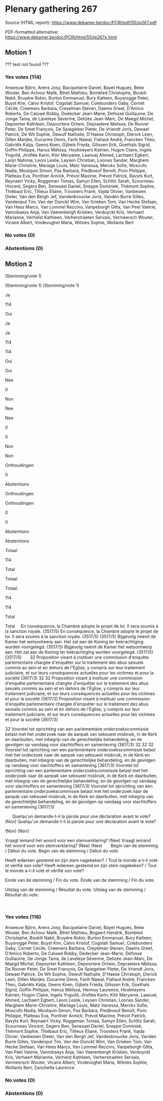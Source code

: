 # Plenary gathering 267

Source (HTML report): https://www.dekamer.be/doc/PCRI/pdf/55/ip267.pdf

PDF-formatted alternative: https://www.dekamer.be/doc/PCRI/html/55/ip267x.html

## Motion 1

??? text not found ???

### Yes votes (114)

Anseeuw Björn, Arens Josy, Bacquelaine Daniel, Bayet Hugues, Beke Wouter, Ben Achour Malik, Bihet Mathieu, Bombled Christophe, Boukili Nabil, Bruyère Robin, Burton Emmanuel, Bury Katleen, Buysrogge Peter, Buyst Kim, Calvo Kristof, Cogolati Samuel, Colebunders Gaby, Cornet Cécile, Creemers Barbara, Creyelman Steven, Daems Greet, D'Amico Roberto, De Caluwé Robby, Dedecker Jean-Marie, Defossé Guillaume, De Jonge Tania, de Laveleye Séverine, Delizée Jean-Marc, De Maegd Michel, Depoorter Kathleen, Depoortere Ortwin, Depraetere Melissa, De Roover Peter, De Smet François, De Spiegeleer Pieter, De Vriendt Joris, Dewael Patrick, De Wit Sophie, Dewulf Nathalie, D'Haese Christoph, Dierick Leen, Dillen Marijke, Ducarme Denis, Farih Nawal, Flahaut André, Francken Theo, Gabriëls Katja, Geens Koen, Gijbels Frieda, Gilissen Erik, Goethals Sigrid, Goffin Philippe, Hanus Mélissa, Houtmeyers Katrien, Hugon Claire, Ingels Yngvild, Jiroflée Karin, Kitir Meryame, Laaouej Ahmed, Lachaert Egbert, Lanjri Nahima, Leoni Leslie, Leysen Christian, Loones Sander, Marghem Marie-Christine, Mariage Louis, Matz Vanessa, Merckx Sofie, Moscufo Nadia, Moutquin Simon, Pas Barbara, Piedboeuf Benoît, Pivin Philippe, Platteau Eva, Ponthier Annick, Prévot Maxime, Prévot Patrick, Ravyts Kurt, Reynaert Vicky, Roggeman Tomas, Samyn Ellen, Schlitz Sarah, Scourneau Vincent, Segers Ben, Senesael Daniel, Sneppe Dominiek, Thémont Sophie, Thiébaut Eric, Tillieux Eliane, Troosters Frank, Vajda Olivier, Vanbesien Dieter, Van den Bergh Jef, Vandenbroucke Joris, Vanden Burre Gilles, Vandenput Tim, Van der Donckt Wim, Van Grieken Tom, Van Hecke Stefaan, Van Hees Marco, Van Lommel Reccino, Vanpeborgh Gitta, Van Peel Valerie, Vanrobaeys Anja, Van Vaerenbergh Kristien, Verduyckt Kris, Verhaert Marianne, Verhelst Kathleen, Verherstraeten Servais, Vermeersch Wouter, Vicaire Albert, Vindevoghel Maria, Wilmès Sophie, Wollants Bert

### No votes (0)



### Abstentions (0)




## Motion 2


(Stemming/vote
  1)

(Stemming/vote
  1)
(Stemming/vote
  1)



Ja


114


Oui



Ja

Ja

114

114

Oui

Oui


Nee


0


Non



Nee

Nee

0

0

Non

Non


Onthoudingen


0


Abstentions



Onthoudingen

Onthoudingen

0

0

Abstentions

Abstentions


Totaal


114


Total



Totaal

Totaal

114

114

Total

Total
 
 
En conséquence, la Chambre adopte le projet de
loi. Il sera soumis à la sanction royale. (3517/5)
En conséquence, la Chambre adopte le projet de
loi. Il sera soumis à la sanction royale. (3517/5)
(3517/5)
Bijgevolg neemt de Kamer het wetsontwerp
aan. Het zal aan de Koning ter bekrachtiging worden voorgelegd. (3517/5)
Bijgevolg neemt de Kamer het wetsontwerp
aan. Het zal aan de Koning ter bekrachtiging worden voorgelegd. (3517/5)
(3517/5)
 
 
 
32 Proposition visant à instituer une commission d'enquête parlementaire
chargée d'enquêter sur le traitement des abus sexuels commis au sein et en
dehors de l'Église, y compris sur leur traitement judiciaire, et sur leurs
conséquences actuelles pour les victimes et pour la société (3617/3)
32
32
 Proposition visant à instituer une commission d'enquête parlementaire
chargée d'enquêter sur le traitement des abus sexuels commis au sein et en
dehors de l'Église, y compris sur leur traitement judiciaire, et sur leurs
conséquences actuelles pour les victimes et pour la société (3617/3)
 Proposition visant à instituer une commission d'enquête parlementaire
chargée d'enquêter sur le traitement des abus sexuels commis au sein et en
dehors de l'Église, y compris sur leur traitement judiciaire, et sur leurs
conséquences actuelles pour les victimes et pour la société (3617/3)

32 Voorstel tot
oprichting van een parlementaire onderzoekscommissie belast met het onderzoek
naar de aanpak van seksueel misbruik, in de Kerk en daarbuiten, met inbegrip
van de gerechtelijke behandeling, en de gevolgen op vandaag voor slachtoffers en
samenleving (3617/3)
32
32
32
 Voorstel tot
oprichting van een parlementaire onderzoekscommissie belast met het onderzoek
naar de aanpak van seksueel misbruik, in de Kerk en daarbuiten, met inbegrip
van de gerechtelijke behandeling, en de gevolgen op vandaag voor slachtoffers en
samenleving (3617/3)
 Voorstel tot
oprichting van een parlementaire onderzoekscommissie belast met het onderzoek
naar de aanpak van seksueel misbruik, in de Kerk en daarbuiten, met inbegrip
van de gerechtelijke behandeling, en de gevolgen op vandaag voor slachtoffers en
samenleving (3617/3)
 Voorstel tot
oprichting van een parlementaire onderzoekscommissie belast met het onderzoek
naar de aanpak van seksueel misbruik, in de Kerk en daarbuiten, met inbegrip
van de gerechtelijke behandeling, en de gevolgen op vandaag voor slachtoffers en
samenleving (3617/3)


 
 
 
Quelqu'un demande-t-il la parole pour une
déclaration avant le vote? (Non)
Quelqu'un demande-t-il la parole pour une
déclaration avant le vote? 
 
(Non)
(Non)


Vraagt iemand het woord voor een
stemverklaring? (Nee)
Vraagt iemand het woord voor een
stemverklaring? (Nee)
 (Nee)
 
 
 
Begin van de
stemming / Début du vote.
Begin van de
stemming / Début du vote.

Heeft
iedereen gestemd en zijn stem nagekeken? / Tout le monde a-t-il voté et vérifié
son vote?
Heeft
iedereen gestemd en zijn stem nagekeken? / Tout le monde a-t-il voté et vérifié
son vote?

Einde van de stemming
/ Fin du vote.
Einde van de stemming
/ Fin du vote.

Uitslag van de
stemming / Résultat du vote.
Uitslag van de
stemming / Résultat du vote.

 
 
 

### Yes votes (116)

Anseeuw Björn, Arens Josy, Bacquelaine Daniel, Bayet Hugues, Beke Wouter, Ben Achour Malik, Bihet Mathieu, Bogaert Hendrik, Bombled Christophe, Boukili Nabil, Bruyère Robin, Burton Emmanuel, Bury Katleen, Buysrogge Peter, Buyst Kim, Calvo Kristof, Cogolati Samuel, Colebunders Gaby, Cornet Cécile, Creemers Barbara, Creyelman Steven, Daems Greet, D'Amico Roberto, De Caluwé Robby, Dedecker Jean-Marie, Defossé Guillaume, De Jonge Tania, de Laveleye Séverine, Delizée Jean-Marc, De Maegd Michel, Depoorter Kathleen, Depoortere Ortwin, Depraetere Melissa, De Roover Peter, De Smet François, De Spiegeleer Pieter, De Vriendt Joris, Dewael Patrick, De Wit Sophie, Dewulf Nathalie, D'Haese Christoph, Dierick Leen, Dillen Marijke, Ducarme Denis, Farih Nawal, Flahaut André, Francken Theo, Gabriëls Katja, Geens Koen, Gijbels Frieda, Gilissen Erik, Goethals Sigrid, Goffin Philippe, Hanus Mélissa, Hennuy Laurence, Houtmeyers Katrien, Hugon Claire, Ingels Yngvild, Jiroflée Karin, Kitir Meryame, Laaouej Ahmed, Lachaert Egbert, Leoni Leslie, Leysen Christian, Loones Sander, Marghem Marie-Christine, Mariage Louis, Matz Vanessa, Merckx Sofie, Moscufo Nadia, Moutquin Simon, Pas Barbara, Piedboeuf Benoît, Pivin Philippe, Platteau Eva, Ponthier Annick, Prévot Maxime, Prévot Patrick, Ravyts Kurt, Reynaert Vicky, Roggeman Tomas, Samyn Ellen, Schlitz Sarah, Scourneau Vincent, Segers Ben, Senesael Daniel, Sneppe Dominiek, Thémont Sophie, Thiébaut Eric, Tillieux Eliane, Troosters Frank, Vajda Olivier, Vanbesien Dieter, Van den Bergh Jef, Vandenbroucke Joris, Vanden Burre Gilles, Vandenput Tim, Van der Donckt Wim, Van Grieken Tom, Van Hecke Stefaan, Van Hees Marco, Van Lommel Reccino, Vanpeborgh Gitta, Van Peel Valerie, Vanrobaeys Anja, Van Vaerenbergh Kristien, Verduyckt Kris, Verhaert Marianne, Verhelst Kathleen, Verherstraeten Servais, Vermeersch Wouter, Vicaire Albert, Vindevoghel Maria, Wilmès Sophie, Wollants Bert, Zanchetta Laurence

### No votes (0)



### Abstentions (0)




